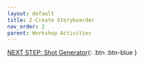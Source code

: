 ```yaml
---
layout: default
title: 2-Create Storyboarder
nav_order: 2
parent: Workshop Activities
---
```












 <script>  

    function toggle(input) {
        var x = document.getElementById(input);
        if (x.style.display === "none") {
            x.style.display = "block";
        } else {
            x.style.display = "none";
        }
    }
</script>

[NEXT STEP: Shot Generator](shot-generator.html){: .btn .btn-blue }<br>
